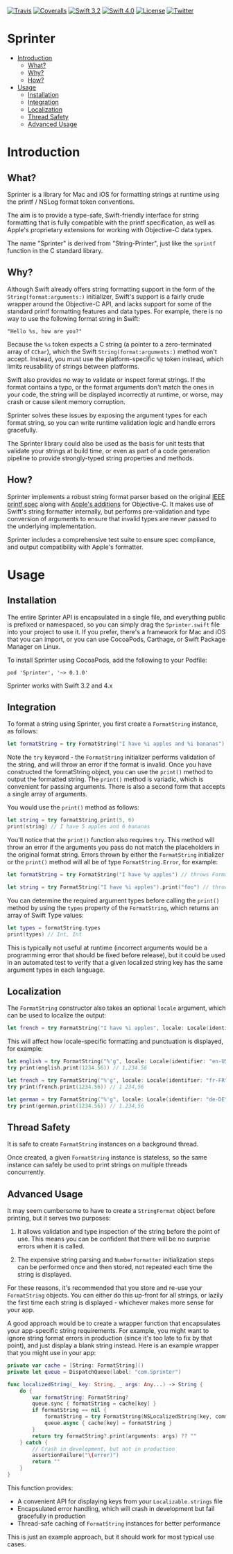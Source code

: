 [![Travis](https://img.shields.io/travis/nicklockwood/Sprinter.svg)](https://travis-ci.org/nicklockwood/Sprinter)
[![Coveralls](https://coveralls.io/repos/github/nicklockwood/Sprinter/badge.svg)](https://coveralls.io/github/nicklockwood/Sprinter)
[![Swift 3.2](https://img.shields.io/badge/swift-3.2-orange.svg?style=flat)](https://developer.apple.com/swift)
[![Swift 4.0](https://img.shields.io/badge/swift-4.0-red.svg?style=flat)](https://developer.apple.com/swift)
[![License](https://img.shields.io/badge/license-MIT-lightgrey.svg?style=flat)](https://opensource.org/licenses/MIT)
[![Twitter](https://img.shields.io/badge/twitter-@nicklockwood-blue.svg)](http://twitter.com/nicklockwood)

# Sprinter

- [Introduction](#introduction)
	- [What?](#what)
	- [Why?](#why)
	- [How?](#how)
- [Usage](#usage)
    - [Installation](#installation)
    - [Integration](#integration)
    - [Localization](#localization)
    - [Thread Safety](#thread-safety)
    - [Advanced Usage](#advanced-usage)


# Introduction

## What?

Sprinter is a library for Mac and iOS for formatting strings at runtime using the printf / NSLog format token conventions.

The aim is to provide a type-safe, Swift-friendly interface for string formatting that is fully compatible with the printf specification, as well as Apple's proprietary extensions for working with Objective-C data types.

The name "Sprinter" is derived from "String-Printer", just like the `sprintf` function in the C standard library.


## Why?

Although Swift already offers string formatting support in the form of the `String(format:arguments:)` initializer, Swift's support is a fairly crude wrapper around the Objective-C API, and lacks support for some of the standard printf formatting features and data types. For example, there is no way to use the following format string in Swift:

    "Hello %s, how are you?"
    
Because the `%s` token expects a C string (a pointer to a zero-terminated array of `CChar`), which the Swift `String(format:arguments:)` method won't accept. Instead, you must use the platform-specific `%@` token instead, which limits reusability of strings between platforms.

Swift also provides no way to validate or inspect format strings. If the format contains a typo, or the format arguments don't match the ones in your code, the string will be displayed incorrectly at runtime, or worse, may crash or cause silent memory corruption.

Sprinter solves these issues by exposing the argument types for each format string, so you can write runtime validation logic and handle errors gracefully.

The Sprinter library could also be used as the basis for unit tests that validate your strings at build time, or even as part of a code generation pipeline to provide strongly-typed string properties and methods.


## How?

Sprinter implements a robust string format parser based on the original [IEEE printf spec](http://pubs.opengroup.org/onlinepubs/009695399/functions/printf.html) along with [Apple's additions](https://developer.apple.com/library/content/documentation/Cocoa/Conceptual/Strings/Articles/formatSpecifiers.html) for Objective-C. It makes use of Swift's string formatter internally, but performs pre-validation and type conversion of arguments to ensure that invalid types are never passed to the underlying implementation.

Sprinter includes a comprehensive test suite to ensure spec compliance, and output compatibility with Apple's formatter.


# Usage

## Installation

The entire Sprinter API is encapsulated in a single file, and everything public is prefixed or namespaced, so you can simply drag the `Sprinter.swift` file into your project to use it. If you prefer, there's a framework for Mac and iOS that you can import, or you can use CocoaPods, Carthage, or Swift Package Manager on Linux.

To install Sprinter using CocoaPods, add the following to your Podfile:

	pod 'Sprinter', '~> 0.1.0'

Sprinter works with Swift 3.2 and 4.x


## Integration

To format a string using Sprinter, you first create a `FormatString` instance, as follows:

```swift
let formatString = try FormatString("I have %i apples and %i bananas")
```

Note the `try` keyword - the `FormatString` initializer performs validation of the string, and will throw an error if the format is invalid. Once you have constructed the formatString object, you can use the `print()` method to output the formatted string. The `print()` method is variadic, which is convenient for passing arguments. There is also a second form that accepts a single array of arguments.

You would use the `print()` method as follows:

```swift
let string = try formatString.print(5, 6)
print(string) // I have 5 apples and 6 bananas
```

You'll notice that the `print()` function also requires `try`. This method will throw an error if the arguments you pass do not match the placeholders in the original format string. Errors thrown by either the `FormatString` initializer or the `print()` method will all be of type `FormatString.Error`, for example:

```swift
let formatString = try FormatString("I have %y apples") // throws FormatString.error.unexpectedToken("y")

let string = try FormatString("I have %i apples").print("foo") // throws FormatString.error.argumentMismatch(1, String.self, Int.self)
```

You can determine the required argument types before calling the `print()` method by using the `types` property of the `FormatString`, which returns an array of Swift Type values:

```swift
let types = formatString.types
print(types) // Int, Int
```

This is typically not useful at runtime (incorrect arguments would be a programming error that should be fixed before release), but it could be used in an automated test to verify that a given localized string key has the same argument types in each language.


## Localization

The `FormatString` constructor also takes an optional `locale` argument, which can be used to localize the output:

```swift
let french = try FormatString("I have %i apples", locale: Locale(identifier: "fr-FR"))
```

This will affect how locale-specific formatting and punctuation is displayed, for example:

```swift
let english = try FormatString("%'g", locale: Locale(identifier: "en-US")
try print(english.print(1234.56)) // 1,234.56

let french = try FormatString("%'g", locale: Locale(identifier: "fr-FR")
try print(french.print(1234.56)) // 1 234,56

let german = try FormatString("%'g", locale: Locale(identifier: "de-DE")
try print(german.print(1234.56)) // 1.234,56
```

## Thread Safety

It is safe to create `FormatString` instances on a background thread.

Once created, a given `FormatString` instance is stateless, so the same instance can safely be used to print strings on multiple threads concurrently.


## Advanced Usage

It may seem cumbersome to have to create a `StringFormat` object before printing, but it serves two purposes:

1. It allows validation and type inspection of the string before the point of use. This means you can be confident that there will be no surprise errors when it is called.

2. The expensive string parsing and `NumberFormatter` initialization steps can be performed once and then stored, not repeated each time the string is displayed.

For these reasons, it's recommended that you store and re-use your `FormatString` objects. You can either do this up-front for all strings, or lazily the first time each string is displayed - whichever makes more sense for your app.

A good approach would be to create a wrapper function that encapsulates your app-specific string requirements. For example, you might want to ignore string format errors in production (since it's too late to fix by that point), and just display a blank string instead. Here is an example wrapper that you might use in your app:


```swift
private var cache = [String: FormatString]()
private let queue = DispatchQueue(label: "com.Sprinter")

func localizedString(_ key: String, _ args: Any...) -> String {
    do {
        var formatString: FormatString?
        queue.sync { formatString = cache[key] }
        if formatString == nil {
            formatString = try FormatString(NSLocalizedString(key, comment: ""), locale: Locale.current)
            queue.async { cache[key] = formatString }
        }
        return try formatString?.print(arguments: args) ?? ""
    } catch {
        // Crash in development, but not in production
        assertionFailure("\(error)")
        return ""
    }
}
```

This function provides:

* A convenient API for displaying keys from your `Localizable.strings` file
* Encapsulated error handling, which will crash in development but fail gracefully in production
* Thread-safe caching of `FormatString` instances for better performance

This is just an example approach, but it should work for most typical use cases.
